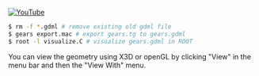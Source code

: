 [![YouTube](https://img.shields.io/badge/You-Tube-blue?style=flat)](https://youtu.be/rU4Ps3pHdIc)

```sh
$ rm -f *.gdml # remove existing old gdml file
$ gears export.mac # export gears.tg to gears.gdml
$ root -l visualize.C # visualize gears.gdml in ROOT
```

You can view the geometry using X3D or openGL by clicking "View" in the menu bar and then the "View With" menu.

